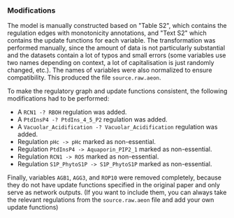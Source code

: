 ### Modifications

The model is manually constructed based on "Table S2", which contains the regulation edges with monotonicity annotations, and "Text S2" which contains the update functions for each variable. The transformation was performed manually, since the amount of data is not particularly substantial and the datasets contain a lot of typos and small errors (some variables use two names depending on context, a lot of capitalisation is just randomly changed, etc.). The names of variables were also normalized to ensure compatibility. This produced the file `source.raw.aeon`.

To make the regulatory graph and update functions consistent, the following modifications had to be performed:
 - A `RCN1 -? RBOH` regulation was added.
 - A `PtdInsP4 -? PtdIns_4_5_P2` regulation was added.
 - A `Vacuolar_Acidification -? Vacuolar_Acidification` regulation was added.
 - Regulation `pHc -> pHc` marked as non-essential.
 - Regulation `PtdInsP4 -> Aquaporin_PIP2_1` marked as non-essential.
 - Regulation `RCN1 -> ROS` marked as non-essential.
 - Regulation `S1P_PhytoS1P -> S1P_PhytoS1P` marked as non-essential. 

Finally, variables `AGB1`, `AGG3`, and `ROP10` were removed completely, because they do not have update functions specified in the original paper and only serve as network outputs. (If you want to include them, you can always take the relevant regulations from the `source.raw.aeon` file and add your own update functions)